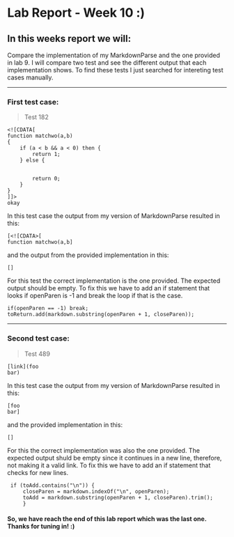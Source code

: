 # **Lab Report - Week 10 :)**

## In this weeks report we will:
Compare the implementation of my MarkdownParse and the one provided in lab 9. I will compare two test and see the different output that each implementation shows. To find these tests I just searched for intereting test cases manually.

---

### First test case:
>Test 182

```
<![CDATA[
function matchwo(a,b)
{
    if (a < b && a < 0) then {
        return 1;
    } else {


        return 0;
    }
}
]]>
okay
```
In this test case the output from my version of MarkdownParse resulted in this: 


```
[<![CDATA>[
function matchwo(a,b]
```
and the output from the provided implementation in this:
```
[]
```
For this test the correct implementation is the one provided.  The expected output should be empty. 
To fix this we have to add an if statement that looks if openParen is -1 and break the loop if that is the case.

```
if(openParen == -1) break;
toReturn.add(markdown.substring(openParen + 1, closeParen));
```

---

### Second test case:
>Test 489

```
[link](foo
bar)
```

In this test case the output from my version of MarkdownParse resulted in this: 

```
[foo
bar]
```

and the provided implementation in this:

```
[]
```
For this the correct implementation was also the one provided. The expected output shuld be empty since it continues in a new line, therefore, not making it a valid link. To fix this we have to add an if statement that checks for new lines.

```
 if (toAdd.contains("\n")) {
     closeParen = markdown.indexOf("\n", openParen);
     toAdd = markdown.substring(openParen + 1, closeParen).trim();
     }
```


#### So, we have reach the end of this lab report which was the last one. Thanks for tuning in! :)


